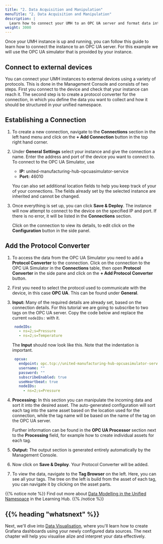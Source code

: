 ```yaml
---
title: "2. Data Acquisition and Manipulation"
menuTitle: "2. Data Acquisition and Manipulation"
description: |
  Learn how to connect your UMH to an OPC UA server and format data into the UMH data model.
weight: 3000
---
```


Once your UMH instance is up and running, you can follow this guide to learn
how to connect the instance to an OPC UA server. For this example we will use
the OPC UA simulator that is provided by your instance.

## Connect to external devices

You can connect your UMH instances to external devices using a variety of
protocols. This is done in the Management Console and consists of two steps.
First you connect to the device and check that your instance can reach it. The
second step is to create a protocol converter for the connection, in which you
define the data you want to collect and how it should be structured in your
unified namespace.

## Establishing a Connection
<!-- Can be shown, once the OPC UA simulator is preconfigured as a connection.
{{% notice note %}}
To allow you to experience the UMH as quickly as possible, the
connection to the internal OPC UA simulator is already pre-configured.
This section is therefore included for reference only and you can
continue with **Configuring a Protocol Converter** below.
{{% /notice %}}
This note can be used once the OPC UA Simulator is a pre-configured connection.
-->

1. To create a new connection, navigate to the **Connections** section in the
left hand menu and click on the **+ Add Connection** button in the top right
hand corner.

2. Under **General Settings** select your instance and give the connection a
  name. Enter the address and port of the device you want to connect to. To
  connect to the OPC UA Simulator, use
    - **IP:** united-manufacturing-hub-opcuasimulator-service
    - **Port:** 46010

   You can also set additional location fields to help you keep track of your
   of your connections. The fields already set by the selected instance are
   inherited and cannot be changed.

3. Once everything is set up, you can click **Save & Deploy**. The instance
will now attempt to connect to the device on the specified IP and port. If
there is no error, it will be listed in the **Connections** section.
  
   Click on the connection to view its details, to edit click on the
   **Configuration** button in the side panel.

## Add the Protocol Converter

1. To access the data from the OPC UA Simulator you need to add a
**Protocol Converter** to the connection. Click on the connection to
the OPC UA Simulator in the **Connections** table, then open
**Protocol Converter** in the side pane and click on the
**+ Add Protocol Converter** button.

2. First you need to select the protocol used to communicate with the device,
in this case **OPC UA**. This can be found under **General**.

3. **Input:** Many of the required details are already set, based on the
connection details. For this tutorial we are going to subscribe to two tags
on the OPC UA server. Copy the code below and replace the current `nodeIDs:`
with it.

   ```yaml
    nodeIDs:
      - ns=2;s=Pressure
      - ns=2;s=Temperature
   ```

   The **Input** should now look like this. Note that the indentation is
   important.

   ```yaml
    opcua:
      endpoint: opc.tcp://united-manufacturing-hub-opcuasimulator-service.united-manufacturing-hub.svc.cluster.local:46010
      username: ""
      password: ""
      subscribeEnabled: true
      useHeartbeat: true
      nodeIDs:
        - ns=2;s=Pressure
   ```

4. **Processing:** In this section you can manipulate the incoming data and
sort it into the desired asset. The auto-generated configuration will sort
each tag into the same asset based on the location used for the connection,
while the tag name will be based on the name of the tag on the OPC UA server.
  
   Further information can be found in the **OPC UA Processor** section next to
   the **Processing** field, for example how to create individual assets for
   each tag.

5. **Output:** The output section is generated entirely automatically by the
Management Console.

6. Now click on **Save & Deploy**. Your Protocol Converter will be added.

7. To view the data, navigate to the **Tag Browser** on the left. Here, you can
see all your tags. The tree on the left is build from the asset of each tag,
you can navigate it by clicking on the asset parts.

{{% notice note %}}
Find out more about [Data Modelling in the Unified Namespace](https://learn.umh.app/lesson/data-modeling-in-the-unified-namespace-mqtt-kafka/)
in the Learning Hub.
{{% /notice %}}

## {{% heading "whatsnext" %}}

Next, we'll dive into [Data Visualisation](/docs/getstarted/datavisualization),
where you'll learn how to create Grafana dashboards using your newly configured
data sources. The next chapter will help you visualise alize and interpret your data
effectively.
